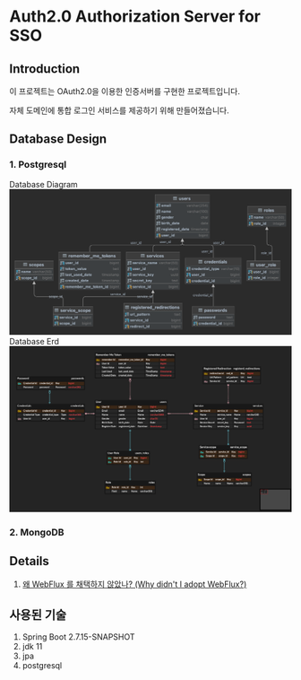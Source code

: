 # Auth2.0 Authorization Server for SSO

## Introduction

이 프로젝트는 OAuth2.0을 이용한 인증서버를 구현한 프로젝트입니다.

자체 도메인에 통합 로그인 서비스를 제공하기 위해 만들어졌습니다.

## Database Design

### 1. Postgresql

Database Diagram
![DB_Diagram](document/db_diagram.png)
Database Erd
![DB_ERD](document/db_erd.png)

### 2. MongoDB

## Details
1. [왜 WebFlux 를 채택하지 않았나? (Why didn't I adopt WebFlux?)](document/why_didn't_i_adopt_webflux.md)

## 사용된 기술
1. Spring Boot 2.7.15-SNAPSHOT
2. jdk 11
3. jpa
4. postgresql